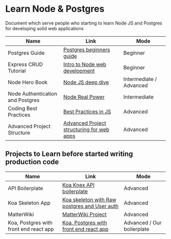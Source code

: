 # Learn Node & Postgres
Document which serve people who starting to learn Node JS and Postgres for developing solid web applications

| Name | Link | Mode |
| ---------- | -------  | ---------------- |
| Postgres Guide | [Postgres beginners guide](http://www.postgresguide.com/) | Beginner |
| Express CRUD Tutorial | [Intro to Node web development](https://zellwk.com/blog/crud-express-mongodb/) | Beginner |
| Node Hero Book | [Node JS deep dive](https://blog.risingstack.com/node-hero-tutorial-getting-started-with-node-js/) | Intermediate / Advanced |
| Node Authentication and Postgres | [Node Real Power](http://mherman.org/blog/2016/09/25/node-passport-and-postgres/) | Intermediate |
| Coding Best Practices | [Best Practices in JS](https://blog.risingstack.com/javascript-clean-coding-best-practices-node-js-at-scale/) | Advanced |
| Advanced Project Structure | [Advanced Project structuring for web apps](https://blog.risingstack.com/node-js-project-structure-tutorial-node-js-at-scale/) | Advanced |

## Projects to Learn before started writing production code

| Name | Link | Mode |
| ---------- | -------  | ---------------- |
| API Boilerplate | [Koa Knex API boilerplate](https://github.com/dylanpyle/node-api-boilerplate) | Advanced |
| Koa Skeleton App | [Koa skeleton with Raw postgres and User auth](https://github.com/danneu/koa-skeleton) | Advanced |
| MatterWiki | [MatterWiki Project](https://github.com/Matterwiki/Matterwiki) | Advanced |
| Koa, Postgres with front end react app | [Koa, Postgres with front end react app](https://github.com/vescogma/react-postgresql-starter) | Advanced / Our boilerplate |
